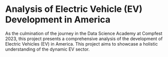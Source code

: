 # Analysis of Electric Vehicle (EV) Development in America

As the culmination of the journey in the Data Science Academy at Compfest 2023, this project presents a comprehensive analysis of the development of Electric Vehicles (EV) in America. This project aims to showcase a holistic understanding of the dynamic EV sector.
